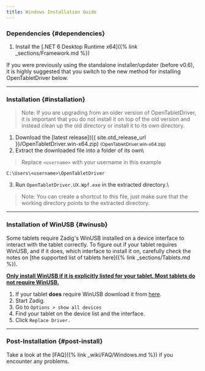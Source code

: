 ```yaml
---
title: Windows Installation Guide
---
```


### Dependencies {#dependencies}

1. Install the [.NET 6 Desktop Runtime x64]({% link _sections/Framework.md %})

<p class="text-muted">
If you were previously using the standalone installer/updater (before v0.6), it is highly suggested that you switch
to the new method for installing OpenTabletDriver below.
</p>

---

### Installation {#installation}
> Note: If you are upgrading from an older version of OpenTabletDriver, it is important that you do not
install it on top of the old version and instead clean up the old directory or install it to its own
directory.

1. Download the [latest release]({{ site.otd_release_url }}/OpenTabletDriver.win-x64.zip) <small class="text-muted">(OpenTabletDriver.win-x64.zip)</small>
2. Extract the downloaded file into a folder of its own\\
> Replace `<username>` with your username in this example
```
C:\Users\<username>\OpenTabletDriver
```
3. Run `OpenTabletDriver.UX.Wpf.exe` in the extracted directory.\\
> Note: You can create a shortcut to this file, just make sure that the working directory points
to the extracted directory.

---

### Installation of WinUSB {#winusb}
Some tablets require Zadig's WinUSB installed on a device interface to interact with the tablet correctly. To figure out if your
tablet requires WinUSB, and if it does, which interface to install it on, carefully check the notes on [the supported list of tablets here]({% link _sections/Tablets.md %}).

**<u>Only install WinUSB if it is explicitly listed for your tablet. Most tablets do not require WinUSB.</u>**

1. If your tablet **does** require WinUSB download it from [here](https://github.com/pbatard/libwdi/releases/download/b755/zadig-2.6.exe).
2. Start Zadig.
3. Go to `Options > show all devices`
4. Find your tablet on the device list and the interface.
5. Click `Replace Driver.`

---

### Post-Installation {#post-install}
Take a look at the [FAQ]({% link _wiki/FAQ/Windows.md %}) if you encounter any problems.
